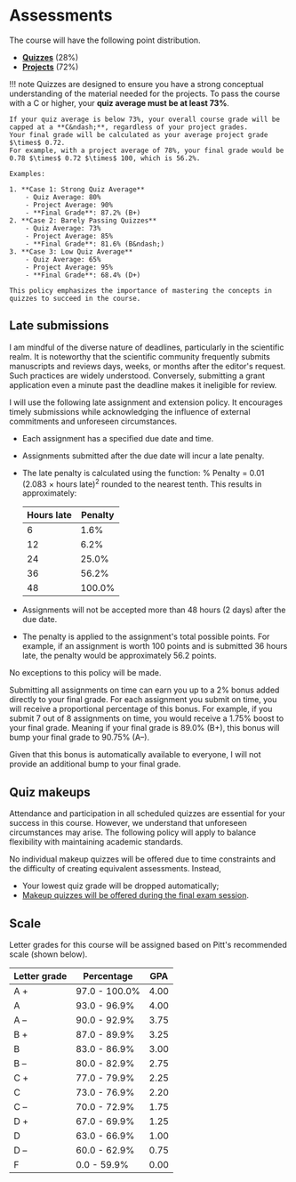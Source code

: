 # Assessments

The course will have the following point distribution.

-   [**Quizzes**](../../assessments/quizzes/) (28%)
-   [**Projects**](../../assessments/projects/) (72%)

!!! note
    Quizzes are designed to ensure you have a strong conceptual understanding of the material needed for the projects.
    To pass the course with a C or higher, your **quiz average must be at least 73%**.

    If your quiz average is below 73%, your overall course grade will be capped at a **C&ndash;**, regardless of your project grades.
    Your final grade will be calculated as your average project grade $\times$ 0.72.
    For example, with a project average of 78%, your final grade would be 0.78 $\times$ 0.72 $\times$ 100, which is 56.2%.

    Examples:

    1. **Case 1: Strong Quiz Average**
        - Quiz Average: 80%
        - Project Average: 90%
        - **Final Grade**: 87.2% (B+)
    2. **Case 2: Barely Passing Quizzes**
        - Quiz Average: 73%
        - Project Average: 85%
        - **Final Grade**: 81.6% (B&ndash;)
    3. **Case 3: Low Quiz Average**
        - Quiz Average: 65%
        - Project Average: 95%
        - **Final Grade**: 68.4% (D+)

    This policy emphasizes the importance of mastering the concepts in quizzes to succeed in the course.

## Late submissions

I am mindful of the diverse nature of deadlines, particularly in the scientific realm.
It is noteworthy that the scientific community frequently submits manuscripts and reviews days, weeks, or months after the editor's request.
Such practices are widely understood.
Conversely, submitting a grant application even a minute past the deadline makes it ineligible for review.

I will use the following late assignment and extension policy.
It encourages timely submissions while acknowledging the influence of external commitments and unforeseen circumstances.

-   Each assignment has a specified due date and time.
-   Assignments submitted after the due date will incur a late penalty.
-   The late penalty is calculated using the function: % Penalty = 0.01 (2.083 $\times$ hours late)<sup>2</sup> rounded to the nearest tenth.
    This results in approximately:

    | Hours late | Penalty |
    | ---------- | ------- |
    | 6 | 1.6% |
    | 12 | 6.2% |
    | 24 | 25.0% |
    | 36 | 56.2% |
    | 48 | 100.0% |

-   Assignments will not be accepted more than 48 hours (2 days) after the due date.
-   The penalty is applied to the assignment's total possible points.
    For example, if an assignment is worth 100 points and is submitted 36 hours late, the penalty would be approximately 56.2 points.

No exceptions to this policy will be made.

Submitting all assignments on time can earn you up to a 2% bonus added directly to your final grade.
For each assignment you submit on time, you will receive a proportional percentage of this bonus.
For example, if you submit 7 out of 8 assignments on time, you would receive a 1.75% boost to your final grade.
Meaning if your final grade is 89.0% (B+), this bonus will bump your final grade to 90.75% (A&ndash;).

Given that this bonus is automatically available to everyone, I will not provide an additional bump to your final grade.

## Quiz makeups

Attendance and participation in all scheduled quizzes are essential for your success in this course.
However, we understand that unforeseen circumstances may arise.
The following policy will apply to balance flexibility with maintaining academic standards.

No individual makeup quizzes will be offered due to time constraints and the difficulty of creating equivalent assessments.
Instead,

-   Your lowest quiz grade will be dropped automatically;
-   [Makeup quizzes will be offered during the final exam session](./grading.md).

## Scale

Letter grades for this course will be assigned based on Pitt's recommended scale (shown below).

| Letter grade | Percentage | GPA |
| ------------ | ---------- | --- |
| A + | 97.0 - 100.0% | 4.00 |
| A | 93.0 - 96.9% | 4.00 |
| A &ndash; | 90.0 - 92.9% | 3.75 |
| B + | 87.0 - 89.9% | 3.25 |
| B | 83.0 - 86.9% | 3.00 |
| B &ndash; | 80.0 - 82.9% | 2.75 |
| C + | 77.0 - 79.9% | 2.25 |
| C | 73.0 - 76.9% | 2.20 |
| C &ndash; | 70.0 - 72.9% | 1.75 |
| D + | 67.0 - 69.9% | 1.25 |
| D | 63.0 - 66.9% | 1.00 |
| D &ndash; | 60.0 - 62.9% | 0.75 |
| F | 0.0 - 59.9% | 0.00 |
